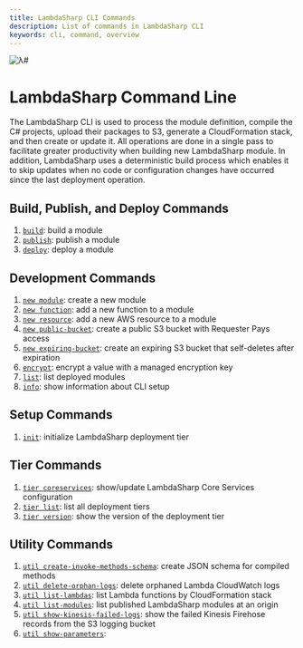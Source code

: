 ```yaml
---
title: LambdaSharp CLI Commands
description: List of commands in LambdaSharp CLI
keywords: cli, command, overview
---
```

![λ#](~/images/CLI.png)

# LambdaSharp Command Line

The LambdaSharp CLI is used to process the module definition, compile the C# projects, upload their packages to S3, generate a CloudFormation stack, and then create or update it. All operations are done in a single pass to facilitate greater productivity when building new LambdaSharp module. In addition, LambdaSharp uses a deterministic build process which enables it to skip updates when no code or configuration changes have occurred since the last deployment operation.

## Build, Publish, and Deploy Commands
1. [`build`](Tool-Build.md): build a module
1. [`publish`](Tool-Publish.md): publish a module
1. [`deploy`](Tool-Deploy.md): deploy a module

## Development Commands
1. [`new module`](Tool-New-Module.md): create a new module
1. [`new function`](Tool-New-Function.md): add a new function to a module
1. [`new resource`](Tool-New-Resource.md): add a new AWS resource to a module
1. [`new public-bucket`](Tool-New-PublicBucket.md): create a public S3 bucket with Requester Pays access
1. [`new expiring-bucket`](Tool-New-ExpiringBucket.md): create an expiring S3 bucket that self-deletes after expiration
1. [`encrypt`](Tool-Encrypt.md): encrypt a value with a managed encryption key
1. [`list`](Tool-List.md): list deployed modules
1. [`info`](Tool-Info.md): show information about CLI setup

## Setup Commands
1. [`init`](Tool-Init.md): initialize LambdaSharp deployment tier

## Tier Commands
1. [`tier coreservices`](Tool-Tier-CoreServices.md): show/update LambdaSharp Core Services configuration
1. [`tier list`](Tool-Tier-List.md): list all deployment tiers
1. [`tier version`](Tool-Tier-Version.md): show the version of the deployment tier

## Utility Commands
1. [`util create-invoke-methods-schema`](Tool-Util-CreateInvokeMethodsSchema.md): create JSON schema for compiled methods
1. [`util delete-orphan-logs`](Tool-Util-DeleteOrphanLogs.md): delete orphaned Lambda CloudWatch logs
1. [`util list-lambdas`](Tool-Util-ListLambdas.md): list Lambda functions by CloudFormation stack
1. [`util list-modules`](Tool-Util-ListModules.md): list published LambdaSharp modules at an origin
1. [`util show-kinesis-failed-logs`](Tool-Util-ShowKinesisFailedLogs.md): show the failed Kinesis Firehose records from the S3 logging bucket
1. [`util show-parameters`](Tool-Util-ShowParameters.md):
